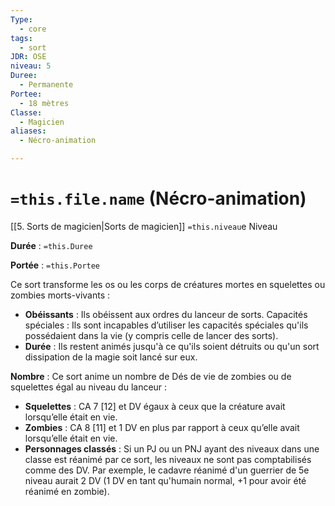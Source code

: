 ```yaml
---
Type:
  - core
tags:
  - sort
JDR: OSE
niveau: 5
Duree:
  - Permanente
Portee:
  - 18 mètres
Classe:
  - Magicien
aliases:
  - Nécro-animation

---
```

# `=this.file.name`  (Nécro-animation)


[[5. Sorts de magicien|Sorts de magicien]] `=this.niveau`e Niveau

**Durée** : `=this.Duree` 

**Portée** : `=this.Portee`

Ce sort transforme les os ou les corps de créatures mortes en squelettes ou zombies morts-vivants :

- **Obéissants** : Ils obéissent aux ordres du lanceur de sorts.
Capacités spéciales : Ils sont incapables d’utiliser les capacités spéciales qu'ils possédaient dans la vie (y compris celle de lancer des sorts).
- **Durée** : Ils restent animés jusqu'à ce qu'ils soient détruits ou qu'un sort dissipation de la magie soit lancé sur eux.

**Nombre** : Ce sort anime un nombre de Dés de vie de zombies ou de squelettes égal au niveau du lanceur :

- **Squelettes** : CA 7 [12] et DV égaux à ceux que la créature avait lorsqu’elle était en vie.
- **Zombies** : CA 8 [11] et 1 DV en plus par rapport à ceux qu’elle avait lorsqu’elle était en vie.
- **Personnages classés** : Si un PJ ou un PNJ ayant des niveaux dans une classe est réanimé par ce sort, les niveaux ne sont pas comptabilisés comme des DV. Par exemple, le cadavre réanimé d'un guerrier de 5e niveau aurait 2 DV (1 DV en tant qu'humain normal, +1 pour avoir été réanimé en zombie).
